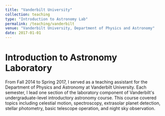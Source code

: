 ```yaml
---
title: "Vanderbilt University"
collection: teaching
type: "Introduction to Astronomy Lab"
permalink: /teaching/vanderbilt
venue: "Vanderbilt University, Department of Physics and Astronomy"
date: 2017-01-01
---
```



Introduction to Astronomy Laboratory
======
From Fall 2014 to Spring 2017, I served as a teaching assistant for the Department of Physics and Astronomy at Vanderbilt University.  Each semester, I lead one section of the laboratory component of Vanderbilt's undergraduate-level introductory astronomy course.  This course covered topics including celestial motion, spectroscopy, extrasolar planet detection, stellar photometry, basic telescope operation, and night sky observation.
